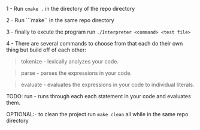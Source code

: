 1 - Run ```cmake .``` in the directory of the repo directory

2 - Run ```make`` in the same repo directory

3 - finally to excute the program run ```./Interpreter <command> <test file>```

4 - There are several commands to choose from that each do their own thing but build off of each other:

  > tokenize - lexically analyzes your code.

  > parse - parses the expressions in your code.
  
  > evaluate - evaluates the expressions in your code to individual literals.

  TODO: run - runs through each each statement in your code and evaluates them.
  
OPTIONAL:- to clean the project run ```make clean``` all while in the same repo directory
